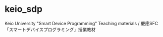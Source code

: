 # keio_sdp
Keio University "Smart Device Programming" Teaching materials / 慶應SFC「スマートデバイスプログラミング」授業教材
